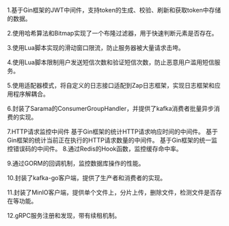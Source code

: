 1.基于Gin框架的JWT中间件，支持token的生成、校验、刷新和获取token中存储的数据。

2.使用哈希算法和Bitmap实现了一个布隆过滤器，用于快速判断元素是否存在。

3.使用Lua脚本实现的滑动窗口限流，防止服务器被大量请求击垮。

4.使用Lua脚本限制用户发送短信次数和验证短信次数，防止恶意用户滥用短信服务。

5.使用适配器模式，将自定义的日志接口适配到Zap日志框架，实现日志框架和应用程序解耦合。

6.封装了Sarama的ConsumerGroupHandler，并提供了kafka消费者批量异步消费的实现。

7.HTTP请求监控中间件
    基于Gin框架的统计HTTP请求响应时间的中间件。
    基于Gin框架的统计当前正在执行的HTTP请求数量的中间件。
    基于Gin框架的统一监控错误码的中间件。
8.通过Redis的Hook函数，监控缓存命中率。

9.通过GORM的回调机制，监控数据库操作的性能。

10.封装了kafka-go客户端，提供了生产者和消费者的实现。

11.封装了MinIO客户端，提供单个文件上，分片上传，删除文件，检测文件是否存在等功能。

12.gRPC服务注册和发现，带有续租机制。

